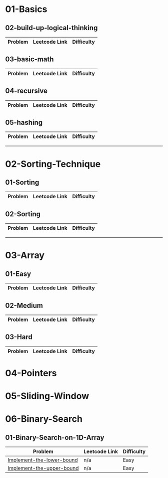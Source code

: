 # 01-Basics

## 02-build-up-logical-thinking
|  Problem  |  Leetcode Link  |  Difficulty  |
|---|---|---|

## 03-basic-math
|  Problem  |  Leetcode Link  |  Difficulty  |
|---|---|---|

## 04-recursive
|  Problem  |  Leetcode Link  |  Difficulty  |
|---|---|---|

## 05-hashing
|  Problem  |  Leetcode Link  |  Difficulty  |
|---|---|---|


---

# 02-Sorting-Technique

## 01-Sorting

|  Problem  |  Leetcode Link  |  Difficulty  |
|---|---|---|

## 02-Sorting

|  Problem  |  Leetcode Link  |  Difficulty  |
|---|---|---|

---

# 03-Array

## 01-Easy

|  Problem  |  Leetcode Link  |  Difficulty  |
|---|---|---|


## 02-Medium

|  Problem  |  Leetcode Link  |  Difficulty  |
|---|---|---|

## 03-Hard

|  Problem  |  Leetcode Link  |  Difficulty  |
|---|---|---|

# 04-Pointers

# 05-Sliding-Window

# 06-Binary-Search

## 01-Binary-Search-on-1D-Array

|  Problem  |  Leetcode Link  |  Difficulty  |
|---|---|---|
| [Implement-the-lower-bound](https://github.com/VenkatRaman3103/Data-Structures-and-Algorithms/tree/main/06-Binary-Search/01-Binary-search-on-1D-Array/Implement-the-lower-bound) | n/a | Easy |
| [Implement-the-upper-bound](https://github.com/VenkatRaman3103/Data-Structures-and-Algorithms/tree/main/06-Binary-Search/01-Binary-search-on-1D-Array/Implement-the-upper-bound) | n/a | Easy |